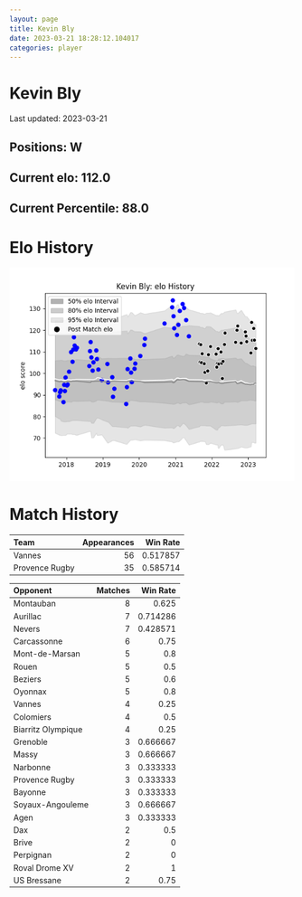 ```yaml
---  
layout: page  
title: Kevin Bly  
date: 2023-03-21 18:28:12.104017  
categories: player  
---
```

# Kevin Bly


Last updated: 2023-03-21
## Positions: W

## Current elo: 112.0

## Current Percentile: 88.0

# Elo History


![elo history](history_KevinBly.png)
# Match History


| Team           |   Appearances |   Win Rate |
|:---------------|--------------:|-----------:|
| Vannes         |            56 |   0.517857 |
| Provence Rugby |            35 |   0.585714 |

| Opponent           |   Matches |   Win Rate |
|:-------------------|----------:|-----------:|
| Montauban          |         8 |   0.625    |
| Aurillac           |         7 |   0.714286 |
| Nevers             |         7 |   0.428571 |
| Carcassonne        |         6 |   0.75     |
| Mont-de-Marsan     |         5 |   0.8      |
| Rouen              |         5 |   0.5      |
| Beziers            |         5 |   0.6      |
| Oyonnax            |         5 |   0.8      |
| Vannes             |         4 |   0.25     |
| Colomiers          |         4 |   0.5      |
| Biarritz Olympique |         4 |   0.25     |
| Grenoble           |         3 |   0.666667 |
| Massy              |         3 |   0.666667 |
| Narbonne           |         3 |   0.333333 |
| Provence Rugby     |         3 |   0.333333 |
| Bayonne            |         3 |   0.333333 |
| Soyaux-Angouleme   |         3 |   0.666667 |
| Agen               |         3 |   0.333333 |
| Dax                |         2 |   0.5      |
| Brive              |         2 |   0        |
| Perpignan          |         2 |   0        |
| Roval Drome XV     |         2 |   1        |
| US Bressane        |         2 |   0.75     |